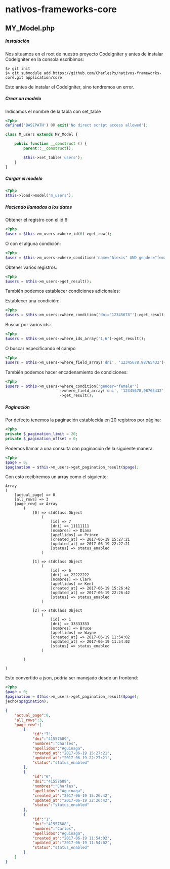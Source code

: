 # nativos-frameworks-core

## MY_Model.php

##### Instalación
Nos situamos en el root de nuestro proyecto CodeIgniter y antes de instalar CodeIgniter en la consola escribimos:
```
$> git init
$> git submodule add https://github.com/CharlesPs/nativos-frameworks-core.git application/core
```
Esto antes de instalar el CodeIgniter, sino tendremos un error.

##### Crear un modelo
Indicamos el nombre de la tabla con set_table
```php
<?php
defined('BASEPATH') OR exit('No direct script access allowed');

class M_users extends MY_Model {

    public function __construct () {
        parent::__construct();

        $this->set_table('users');
    }
}
```

##### Cargar el modelo
```php
<?php
$this->load->model('m_users');
```
##### Haciendo llamadas a los datos
Obtener el registro con el id 6:
```php
<?php
$user = $this->m_users->where_id(6)->get_row();
```
O con el alguna condición:
```php
<?php
$user = $this->m_users->where_condition('name="Alexis" AND gender="female"')->get_row();
```
Obtener varios registros:
```php
<?php
$users = $this->m_users->get_result();
```
También podemos establecer condiciones adicionales:

Establecer una condición:
```php
<?php
$users = $this->m_users->where_condition('dni="12345678"')->get_result();
```

Buscar por varios ids:
```php
<?php
$users = $this->m_users->where_ids_array('1,6')->get_result();
```
O buscar especificando el campo
```php
<?php
$users = $this->m_users->where_field_array('dni', '12345678,98765432')->get_result();
```
También podemos hacer encadenamiento de condiciones:
```php
<?php
$users = $this->m_users->where_condition('gender="female"')
                        ->where_field_array('dni', '12345678,98765432')
                        ->get_result();
```
##### Paginación
Por defecto tenemos la paginación establecida en 20 registros por página:
```php
<?php
private $_pagination_limit = 20;
private $_pagination_offset = 0;
```
Podemos llamar a una consulta con paginación de la siguiente manera:
```php
<?php
$page = 0;
$pagination = $this->m_users->get_pagination_result($page);
```
Con esto recibiremos un array como el siguiente:
```
Array
(
    [actual_page] => 0
    [all_rows] => 3
    [page_row] => Array
        (
            [0] => stdClass Object
                (
                    [id] => 7
                    [dni] => 11111111
                    [nombres] => Diana
                    [apellidos] => Prince
                    [created_at] => 2017-06-19 15:27:21
                    [updated_at] => 2017-06-19 22:27:21
                    [status] => status_enabled
                )

            [1] => stdClass Object
                (
                    [id] => 6
                    [dni] => 22222222
                    [nombres] => Clark
                    [apellidos] => Kent
                    [created_at] => 2017-06-19 15:26:42
                    [updated_at] => 2017-06-19 22:26:42
                    [status] => status_enabled
                )

            [2] => stdClass Object
                (
                    [id] => 1
                    [dni] => 33333333
                    [nombres] => Bruce
                    [apellidos] => Wayne
                    [created_at] => 2017-06-19 11:54:02
                    [updated_at] => 2017-06-19 11:54:02
                    [status] => status_enabled
                )

        )

)
```
Esto convertido a json, podria ser manejado desde un frontend:
```php
<?php
$page = 0;
$pagination = $this->m_users->get_pagination_result($page);
jecho($pagination);
```
```json
{
    "actual_page":0,
    "all_rows":3,
    "page_row":[
        {
            "id":"7",
            "dni":"41557689",
            "nombres":"Charles",
            "apellidos":"Aguinaga",
            "created_at":"2017-06-19 15:27:21",
            "updated_at":"2017-06-19 22:27:21",
            "status":"status_enabled"
        },
        {
            "id":"6",
            "dni":"41557689",
            "nombres":"Charles",
            "apellidos":"Aguinaga",
            "created_at":"2017-06-19 15:26:42",
            "updated_at":"2017-06-19 22:26:42",
            "status":"status_enabled"
        },
        {
            "id":"1",
            "dni":"41557688",
            "nombres":"Carlos",
            "apellidos":"Aguinaga",
            "created_at":"2017-06-19 11:54:02",
            "updated_at":"2017-06-19 11:54:02",
            "status":"status_enabled"
        }
    ]
}
```
